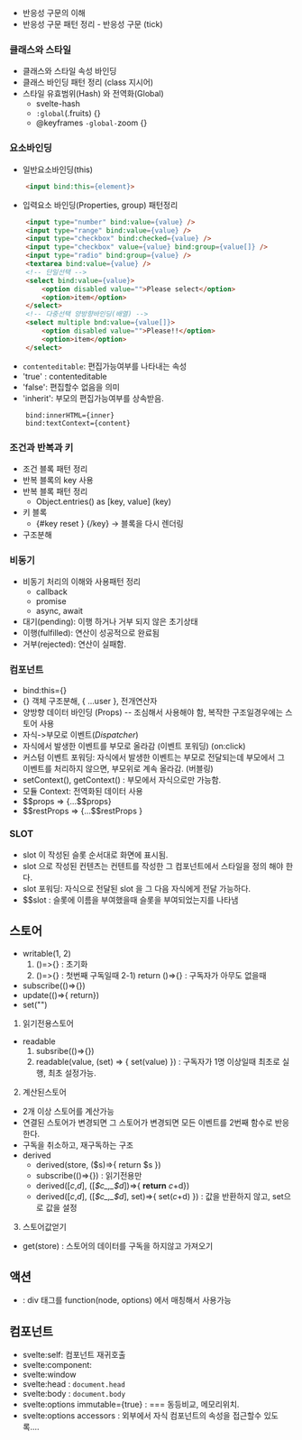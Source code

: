 #
##
### 
- 반응성 구문의 이해
- 반응성 구문 패턴 정리 - 반응성 구문 (tick)
### 클래스와 스타일
- 클래스와 스타일 속성 바인딩
- 클래스 바인딩 패턴 정리 (class 지시어)
- 스타일 유효범위(Hash) 와 전역화(Global)
    - svelte-hash
    - `:global`(.fruits) {}
    - @keyframes `-global-`zoom {}
### 요소바인딩
- 일반요소바인딩(this)
```html
    <input bind:this={element}>
```
- 입력요소 바인딩(Properties, group) 패턴정리
```html
    <input type="number" bind:value={value} />
    <input type="range" bind:value={value} />
    <input type="checkbox" bind:checked={value} />
    <input type="checkbox" value={value} bind:group={value[]} />
    <input type="radio" bind:group={value} />
    <textarea bind:value={value} />
    <!-- 단일선택 -->
    <select bind:value={value}>
        <option disabled value="">Please select</option>
        <option>item</option>
    </select>
    <!-- 다중선택 양방향바인딩(배열) -->
    <select multiple bnd:value={value[]}>
        <option disabled value="">Please!!</option>
        <option>item</option>
    </select>
```
- `contenteditable`: 편집가능여부를 나타내는 속성 
- 'true' : contenteditable 
- 'false': 편집할수 없음을 의미
- 'inherit': 부모의 편집가능여부를 상속받음.
```
    bind:innerHTML={inner}
    bind:textContext={content}
```
### 조건과 반복과 키 
- 조건 블록 패턴 정리
- 반복 블록의 key 사용
- 반복 블록 패턴 정리
    - Object.entries() as [key, value] (key)
- 키 블록 
    - {#key reset } {/key} -> 블록을 다시 렌더링 
- 구조분해 
### 비동기
- 비동기 처리의 이해와 사용패턴 정리
    - callback
    - promise
    - async, await
- 대기(pending): 이행 하거나 거부 되지 않은 초기상태
- 이행(fulfilled): 연산이 성공적으로 완료됨
- 거부(rejected): 연산이 실패함.

### 컴포넌트 
- bind:this={}
- {} 객체 구조분해, { ...user }, 전개연산자
- 양방향 데이터 바인딩 (Props)  -- 조심해서 사용해야 함, 복작한 구조일경우에는 스토어 사용
- 자식->부모로 이벤트(_Dispatcher_)
- 자식에서 발생한 이벤트를 부모로 올라감 (이벤트 포워딩) (on:click)
- 커스텀 이벤트 포워딩: 자식에서 발생한 이벤트는 부모로 전달되는데 부모에서 그 이벤트를 처리하지 않으면,
    부모위로 계속 올라감. (버블링)
- setContext(), getContext() : 부모에서 자식으로만 가능함.
- 모듈 Context:  전역화된 데이터 사용 
- $$props => {...$$props}
- $$restProps => {...$$restProps }

### SLOT
- slot 이 작성된 슬롯 순서대로 화면에 표시됨.
- slot 으로 작성된 컨텐츠는  컨텐트를 작성한 그 컴포넌트에서 스타일을 정의 해야 한다.
- slot 포워딩: 자식으로 전달된 slot 을 그 다음 자식에게 전달 가능하다.
- $$slot : 슬롯에 이름을 부여했을때 슬롯을 부여되었는지를 나타냄

## 스토어 
- writable(1, 2)
    1) ()=>{} : 초기화
    2) ()=>{} : 첫번째 구독일때 
    2-1) return ()=>{} : 구독자가 아무도 없을때 
- subscribe(()=>{})
- update(()=>{ return})
- set("")
1) 읽기전용스토어
- readable
    1) subsribe(()=>{})
    2) readable(value, (set) => {  set(value)  }) : 구독자가 1명 이상일때 최초로 실행, 최초 설정가능.
2) 계산된스토어
- 2개 이상 스토어를 계산가능 
- 연결된 스토어가 변경되면 그 스토어가 변경되면 모든 이벤트를 2번째 함수로 반응한다.
- 구독을 취소하고, 재구독하는 구조
- derived
    - derived(store, ($s)=>{ return $s })
    - subscribe(()=>{}) : 읽기전용만 
    - derived([_c_,_d_], ([_$c_,_$d_])=>{ __return__ $c+$d})
    - derived([_c_,_d_], ([_$c_,_$d_], set)=>{ set($c+$d) }) : 값을 반환하지 않고, set으로 값을 설정 
3) 스토어값얻기
- get(store) : 스토어의 데이터를 구독을 하지않고 가져오기

## 액션
- <div use:function> </div> : div 태그를 function(node, options) 에서 매칭해서 사용가능

## 컴포넌트
- svelte:self:  컴포넌트 재귀호출
- svelte:component:
- svelte:window
- svelte:head : `document.head`
- svelte:body : `document.body` 
- svelte:options immutable={true} : === 동등비교, 메모리위치.
- svelte:options accessors : 외부에서 자식 컴포넌트의 속성을 접근할수 있도록....

